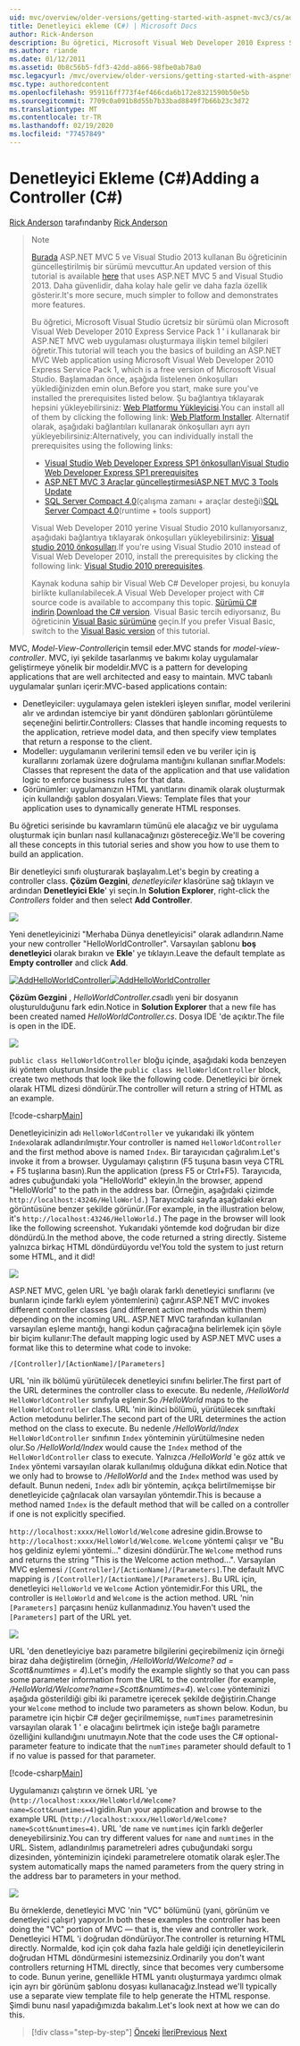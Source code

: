 ```yaml
---
uid: mvc/overview/older-versions/getting-started-with-aspnet-mvc3/cs/adding-a-controller
title: Denetleyici ekleme (C#) | Microsoft Docs
author: Rick-Anderson
description: Bu öğretici, Microsoft Visual Web Developer 2010 Express Service Pack 1 ' i kullanarak bir ASP.NET MVC web uygulaması oluşturmaya ilişkin temel bilgileri öğretir.
ms.author: riande
ms.date: 01/12/2011
ms.assetid: 0b8c56b5-fdf3-42dd-a866-98fbe0ab78a0
msc.legacyurl: /mvc/overview/older-versions/getting-started-with-aspnet-mvc3/cs/adding-a-controller
msc.type: authoredcontent
ms.openlocfilehash: 959116ff773f4ef466cda6b172e8321590b50e5b
ms.sourcegitcommit: 7709c0a091b8d55b7b33bad8849f7b66b23c3d72
ms.translationtype: MT
ms.contentlocale: tr-TR
ms.lasthandoff: 02/19/2020
ms.locfileid: "77457849"
---
```

# <a name="adding-a-controller-c"></a><span data-ttu-id="b5811-103">Denetleyici Ekleme (C#)</span><span class="sxs-lookup"><span data-stu-id="b5811-103">Adding a Controller (C#)</span></span>

<span data-ttu-id="b5811-104">[Rick Anderson](https://twitter.com/RickAndMSFT) tarafından</span><span class="sxs-lookup"><span data-stu-id="b5811-104">by [Rick Anderson](https://twitter.com/RickAndMSFT)</span></span>

> > [!NOTE]
> > <span data-ttu-id="b5811-105">[Burada](../../../getting-started/introduction/getting-started.md) ASP.NET MVC 5 ve Visual Studio 2013 kullanan Bu öğreticinin güncelleştirilmiş bir sürümü mevcuttur.</span><span class="sxs-lookup"><span data-stu-id="b5811-105">An updated version of this tutorial is available [here](../../../getting-started/introduction/getting-started.md) that uses ASP.NET MVC 5 and Visual Studio 2013.</span></span> <span data-ttu-id="b5811-106">Daha güvenlidir, daha kolay hale gelir ve daha fazla özellik gösterir.</span><span class="sxs-lookup"><span data-stu-id="b5811-106">It's more secure, much simpler to follow and demonstrates more features.</span></span>
> 
> 
> <span data-ttu-id="b5811-107">Bu öğretici, Microsoft Visual Studio ücretsiz bir sürümü olan Microsoft Visual Web Developer 2010 Express Service Pack 1 ' i kullanarak bir ASP.NET MVC web uygulaması oluşturmaya ilişkin temel bilgileri öğretir.</span><span class="sxs-lookup"><span data-stu-id="b5811-107">This tutorial will teach you the basics of building an ASP.NET MVC Web application using Microsoft Visual Web Developer 2010 Express Service Pack 1, which is a free version of Microsoft Visual Studio.</span></span> <span data-ttu-id="b5811-108">Başlamadan önce, aşağıda listelenen önkoşulları yüklediğinizden emin olun.</span><span class="sxs-lookup"><span data-stu-id="b5811-108">Before you start, make sure you've installed the prerequisites listed below.</span></span> <span data-ttu-id="b5811-109">Şu bağlantıya tıklayarak hepsini yükleyebilirsiniz: [Web Platformu Yükleyicisi](https://www.microsoft.com/web/gallery/install.aspx?appid=VWD2010SP1Pack).</span><span class="sxs-lookup"><span data-stu-id="b5811-109">You can install all of them by clicking the following link: [Web Platform Installer](https://www.microsoft.com/web/gallery/install.aspx?appid=VWD2010SP1Pack).</span></span> <span data-ttu-id="b5811-110">Alternatif olarak, aşağıdaki bağlantıları kullanarak önkoşulları ayrı ayrı yükleyebilirsiniz:</span><span class="sxs-lookup"><span data-stu-id="b5811-110">Alternatively, you can individually install the prerequisites using the following links:</span></span>
> 
> - [<span data-ttu-id="b5811-111">Visual Studio Web Developer Express SP1 önkoşulları</span><span class="sxs-lookup"><span data-stu-id="b5811-111">Visual Studio Web Developer Express SP1 prerequisites</span></span>](https://www.microsoft.com/web/gallery/install.aspx?appid=VWD2010SP1Pack)
> - [<span data-ttu-id="b5811-112">ASP.NET MVC 3 Araçlar güncelleştirmesi</span><span class="sxs-lookup"><span data-stu-id="b5811-112">ASP.NET MVC 3 Tools Update</span></span>](https://www.microsoft.com/web/gallery/install.aspx?appsxml=&amp;appid=MVC3)
> - <span data-ttu-id="b5811-113">[SQL Server Compact 4,0](https://www.microsoft.com/web/gallery/install.aspx?appid=SQLCE;SQLCEVSTools_4_0)(çalışma zamanı + araçlar desteği)</span><span class="sxs-lookup"><span data-stu-id="b5811-113">[SQL Server Compact 4.0](https://www.microsoft.com/web/gallery/install.aspx?appid=SQLCE;SQLCEVSTools_4_0)(runtime + tools support)</span></span>
> 
> <span data-ttu-id="b5811-114">Visual Web Developer 2010 yerine Visual Studio 2010 kullanıyorsanız, aşağıdaki bağlantıya tıklayarak önkoşulları yükleyebilirsiniz: [Visual studio 2010 önkoşulları](https://www.microsoft.com/web/gallery/install.aspx?appsxml=&amp;appid=VS2010SP1Pack).</span><span class="sxs-lookup"><span data-stu-id="b5811-114">If you're using Visual Studio 2010 instead of Visual Web Developer 2010, install the prerequisites by clicking the following link: [Visual Studio 2010 prerequisites](https://www.microsoft.com/web/gallery/install.aspx?appsxml=&amp;appid=VS2010SP1Pack).</span></span>
> 
> <span data-ttu-id="b5811-115">Kaynak koduna sahip bir Visual Web C# Developer projesi, bu konuyla birlikte kullanılabilecek.</span><span class="sxs-lookup"><span data-stu-id="b5811-115">A Visual Web Developer project with C# source code is available to accompany this topic.</span></span> <span data-ttu-id="b5811-116">[Sürümü C# indirin](https://code.msdn.microsoft.com/Introduction-to-MVC-3-10d1b098).</span><span class="sxs-lookup"><span data-stu-id="b5811-116">[Download the C# version](https://code.msdn.microsoft.com/Introduction-to-MVC-3-10d1b098).</span></span> <span data-ttu-id="b5811-117">Visual Basic tercih ediyorsanız, Bu öğreticinin [Visual Basic sürümüne](../vb/intro-to-aspnet-mvc-3.md) geçin.</span><span class="sxs-lookup"><span data-stu-id="b5811-117">If you prefer Visual Basic, switch to the [Visual Basic version](../vb/intro-to-aspnet-mvc-3.md) of this tutorial.</span></span>

<span data-ttu-id="b5811-118">MVC, *Model-View-Controller*için temsil eder.</span><span class="sxs-lookup"><span data-stu-id="b5811-118">MVC stands for *model-view-controller*.</span></span> <span data-ttu-id="b5811-119">MVC, iyi şekilde tasarlanmış ve bakımı kolay uygulamalar geliştirmeye yönelik bir modeldir.</span><span class="sxs-lookup"><span data-stu-id="b5811-119">MVC is a pattern for developing applications that are well architected and easy to maintain.</span></span> <span data-ttu-id="b5811-120">MVC tabanlı uygulamalar şunları içerir:</span><span class="sxs-lookup"><span data-stu-id="b5811-120">MVC-based applications contain:</span></span>

- <span data-ttu-id="b5811-121">Denetleyiciler: uygulamaya gelen istekleri işleyen sınıflar, model verilerini alır ve ardından istemciye bir yanıt döndüren şablonları görüntüleme seçeneğini belirtir.</span><span class="sxs-lookup"><span data-stu-id="b5811-121">Controllers: Classes that handle incoming requests to the application, retrieve model data, and then specify view templates that return a response to the client.</span></span>
- <span data-ttu-id="b5811-122">Modeller: uygulamanın verilerini temsil eden ve bu veriler için iş kurallarını zorlamak üzere doğrulama mantığını kullanan sınıflar.</span><span class="sxs-lookup"><span data-stu-id="b5811-122">Models: Classes that represent the data of the application and that use validation logic to enforce business rules for that data.</span></span>
- <span data-ttu-id="b5811-123">Görünümler: uygulamanızın HTML yanıtlarını dinamik olarak oluşturmak için kullandığı şablon dosyaları.</span><span class="sxs-lookup"><span data-stu-id="b5811-123">Views: Template files that your application uses to dynamically generate HTML responses.</span></span>

<span data-ttu-id="b5811-124">Bu öğretici serisinde bu kavramların tümünü ele alacağız ve bir uygulama oluşturmak için bunları nasıl kullanacağınızı göstereceğiz.</span><span class="sxs-lookup"><span data-stu-id="b5811-124">We'll be covering all these concepts in this tutorial series and show you how to use them to build an application.</span></span>

<span data-ttu-id="b5811-125">Bir denetleyici sınıfı oluşturarak başlayalım.</span><span class="sxs-lookup"><span data-stu-id="b5811-125">Let's begin by creating a controller class.</span></span> <span data-ttu-id="b5811-126">**Çözüm Gezgini**, *denetleyiciler* klasörüne sağ tıklayın ve ardından **Denetleyici Ekle**' yi seçin.</span><span class="sxs-lookup"><span data-stu-id="b5811-126">In **Solution Explorer**, right-click the *Controllers* folder and then select **Add Controller**.</span></span>

[![](adding-a-controller/_static/image2.png)](adding-a-controller/_static/image1.png)

<span data-ttu-id="b5811-127">Yeni denetleyicinizi "Merhaba Dünya denetleyicisi" olarak adlandırın.</span><span class="sxs-lookup"><span data-stu-id="b5811-127">Name your new controller "HelloWorldController".</span></span> <span data-ttu-id="b5811-128">Varsayılan şablonu **boş denetleyici** olarak bırakın ve **Ekle**' ye tıklayın.</span><span class="sxs-lookup"><span data-stu-id="b5811-128">Leave the default template as **Empty controller** and click **Add**.</span></span>

<span data-ttu-id="b5811-129">[![AddHelloWorldController](adding-a-controller/_static/image4.png)](adding-a-controller/_static/image3.png)</span><span class="sxs-lookup"><span data-stu-id="b5811-129">[![AddHelloWorldController](adding-a-controller/_static/image4.png)](adding-a-controller/_static/image3.png)</span></span>

<span data-ttu-id="b5811-130">**Çözüm Gezgini** , *HelloWorldController.cs*adlı yeni bir dosyanın oluşturulduğunu fark edin.</span><span class="sxs-lookup"><span data-stu-id="b5811-130">Notice in **Solution Explorer** that a new file has been created named *HelloWorldController.cs*.</span></span> <span data-ttu-id="b5811-131">Dosya IDE 'de açıktır.</span><span class="sxs-lookup"><span data-stu-id="b5811-131">The file is open in the IDE.</span></span>

![](adding-a-controller/_static/image5.png)

<span data-ttu-id="b5811-132">`public class HelloWorldController` bloğu içinde, aşağıdaki koda benzeyen iki yöntem oluşturun.</span><span class="sxs-lookup"><span data-stu-id="b5811-132">Inside the `public class HelloWorldController` block, create two methods that look like the following code.</span></span> <span data-ttu-id="b5811-133">Denetleyici bir örnek olarak HTML dizesi döndürür.</span><span class="sxs-lookup"><span data-stu-id="b5811-133">The controller will return a string of HTML as an example.</span></span>

[!code-csharp[Main](adding-a-controller/samples/sample1.cs)]

<span data-ttu-id="b5811-134">Denetleyicinizin adı `HelloWorldController` ve yukarıdaki ilk yöntem `Index`olarak adlandırılmıştır.</span><span class="sxs-lookup"><span data-stu-id="b5811-134">Your controller is named `HelloWorldController` and the first method above is named `Index`.</span></span> <span data-ttu-id="b5811-135">Bir tarayıcıdan çağıralım.</span><span class="sxs-lookup"><span data-stu-id="b5811-135">Let's invoke it from a browser.</span></span> <span data-ttu-id="b5811-136">Uygulamayı çalıştırın (F5 tuşuna basın veya CTRL + F5 tuşlarına basın).</span><span class="sxs-lookup"><span data-stu-id="b5811-136">Run the application (press F5 or Ctrl+F5).</span></span> <span data-ttu-id="b5811-137">Tarayıcıda, adres çubuğundaki yola "HelloWorld" ekleyin.</span><span class="sxs-lookup"><span data-stu-id="b5811-137">In the browser, append "HelloWorld" to the path in the address bar.</span></span> <span data-ttu-id="b5811-138">(Örneğin, aşağıdaki çizimde `http://localhost:43246/HelloWorld.`) Tarayıcıdaki sayfa aşağıdaki ekran görüntüsüne benzer şekilde görünür.</span><span class="sxs-lookup"><span data-stu-id="b5811-138">(For example, in the illustration below, it's `http://localhost:43246/HelloWorld.`) The page in the browser will look like the following screenshot.</span></span> <span data-ttu-id="b5811-139">Yukarıdaki yöntemde kod doğrudan bir dize döndürdü.</span><span class="sxs-lookup"><span data-stu-id="b5811-139">In the method above, the code returned a string directly.</span></span> <span data-ttu-id="b5811-140">Sisteme yalnızca birkaç HTML döndürdüyordu ve!</span><span class="sxs-lookup"><span data-stu-id="b5811-140">You told the system to just return some HTML, and it did!</span></span>

![](adding-a-controller/_static/image6.png)

<span data-ttu-id="b5811-141">ASP.NET MVC, gelen URL 'ye bağlı olarak farklı denetleyici sınıflarını (ve bunların içinde farklı eylem yöntemlerini) çağırır.</span><span class="sxs-lookup"><span data-stu-id="b5811-141">ASP.NET MVC invokes different controller classes (and different action methods within them) depending on the incoming URL.</span></span> <span data-ttu-id="b5811-142">ASP.NET MVC tarafından kullanılan varsayılan eşleme mantığı, hangi kodun çağıracağına belirlemek için şöyle bir biçim kullanır:</span><span class="sxs-lookup"><span data-stu-id="b5811-142">The default mapping logic used by ASP.NET MVC uses a format like this to determine what code to invoke:</span></span>

`/[Controller]/[ActionName]/[Parameters]`

<span data-ttu-id="b5811-143">URL 'nin ilk bölümü yürütülecek denetleyici sınıfını belirler.</span><span class="sxs-lookup"><span data-stu-id="b5811-143">The first part of the URL determines the controller class to execute.</span></span> <span data-ttu-id="b5811-144">Bu nedenle, */HelloWorld* `HelloWorldController` sınıfıyla eşlenir.</span><span class="sxs-lookup"><span data-stu-id="b5811-144">So */HelloWorld* maps to the `HelloWorldController` class.</span></span> <span data-ttu-id="b5811-145">URL 'nin ikinci bölümü, yürütülecek sınıftaki Action metodunu belirler.</span><span class="sxs-lookup"><span data-stu-id="b5811-145">The second part of the URL determines the action method on the class to execute.</span></span> <span data-ttu-id="b5811-146">Bu nedenle */HelloWorld/Index* `HelloWorldController` sınıfının `Index` yönteminin yürütülmesine neden olur.</span><span class="sxs-lookup"><span data-stu-id="b5811-146">So */HelloWorld/Index* would cause the `Index` method of the `HelloWorldController` class to execute.</span></span> <span data-ttu-id="b5811-147">Yalnızca */HelloWorld* 'e göz attık ve `Index` yöntemi varsayılan olarak kullanılmış olduğuna dikkat edin.</span><span class="sxs-lookup"><span data-stu-id="b5811-147">Notice that we only had to browse to */HelloWorld* and the `Index` method was used by default.</span></span> <span data-ttu-id="b5811-148">Bunun nedeni, `Index` adlı bir yöntemin, açıkça belirtilmemişse bir denetleyicide çağrılacak olan varsayılan yöntemdir.</span><span class="sxs-lookup"><span data-stu-id="b5811-148">This is because a method named `Index` is the default method that will be called on a controller if one is not explicitly specified.</span></span>

<span data-ttu-id="b5811-149">`http://localhost:xxxx/HelloWorld/Welcome` adresine gidin.</span><span class="sxs-lookup"><span data-stu-id="b5811-149">Browse to `http://localhost:xxxx/HelloWorld/Welcome`.</span></span> <span data-ttu-id="b5811-150">`Welcome` yöntemi çalışır ve "Bu hoş geldiniz eylemi yöntemi..." dizesini döndürür.</span><span class="sxs-lookup"><span data-stu-id="b5811-150">The `Welcome` method runs and returns the string "This is the Welcome action method...".</span></span> <span data-ttu-id="b5811-151">Varsayılan MVC eşlemesi `/[Controller]/[ActionName]/[Parameters]`.</span><span class="sxs-lookup"><span data-stu-id="b5811-151">The default MVC mapping is `/[Controller]/[ActionName]/[Parameters]`.</span></span> <span data-ttu-id="b5811-152">Bu URL için, denetleyici `HelloWorld` ve `Welcome` Action yöntemidir.</span><span class="sxs-lookup"><span data-stu-id="b5811-152">For this URL, the controller is `HelloWorld` and `Welcome` is the action method.</span></span> <span data-ttu-id="b5811-153">URL 'nin `[Parameters]` parçasını henüz kullanmadınız.</span><span class="sxs-lookup"><span data-stu-id="b5811-153">You haven't used the `[Parameters]` part of the URL yet.</span></span>

![](adding-a-controller/_static/image7.png)

<span data-ttu-id="b5811-154">URL 'den denetleyiciye bazı parametre bilgilerini geçirebilmeniz için örneği biraz daha değiştirelim (örneğin, */HelloWorld/Welcome? ad = Scott&amp;numtimes = 4*).</span><span class="sxs-lookup"><span data-stu-id="b5811-154">Let's modify the example slightly so that you can pass some parameter information from the URL to the controller (for example, */HelloWorld/Welcome?name=Scott&amp;numtimes=4*).</span></span> <span data-ttu-id="b5811-155">`Welcome` yönteminizi aşağıda gösterildiği gibi iki parametre içerecek şekilde değiştirin.</span><span class="sxs-lookup"><span data-stu-id="b5811-155">Change your `Welcome` method to include two parameters as shown below.</span></span> <span data-ttu-id="b5811-156">Kodun, bu parametre için hiçbir C# değer geçirilmemişse, `numTimes` parametresinin varsayılan olarak 1 ' e olacağını belirtmek için isteğe bağlı parametre özelliğini kullandığını unutmayın.</span><span class="sxs-lookup"><span data-stu-id="b5811-156">Note that the code uses the C# optional-parameter feature to indicate that the `numTimes` parameter should default to 1 if no value is passed for that parameter.</span></span>

[!code-csharp[Main](adding-a-controller/samples/sample2.cs)]

<span data-ttu-id="b5811-157">Uygulamanızı çalıştırın ve örnek URL 'ye (`http://localhost:xxxx/HelloWorld/Welcome?name=Scott&numtimes=4)`gidin.</span><span class="sxs-lookup"><span data-stu-id="b5811-157">Run your application and browse to the example URL (`http://localhost:xxxx/HelloWorld/Welcome?name=Scott&numtimes=4)`.</span></span> <span data-ttu-id="b5811-158">URL 'de `name` ve `numtimes` için farklı değerler deneyebilirsiniz.</span><span class="sxs-lookup"><span data-stu-id="b5811-158">You can try different values for `name` and `numtimes` in the URL.</span></span> <span data-ttu-id="b5811-159">Sistem, adlandırılmış parametreleri adres çubuğundaki sorgu dizesinden, yönteminizin içindeki parametrelere otomatik olarak eşler.</span><span class="sxs-lookup"><span data-stu-id="b5811-159">The system automatically maps the named parameters from the query string in the address bar to parameters in your method.</span></span>

![](adding-a-controller/_static/image8.png)

<span data-ttu-id="b5811-160">Bu örneklerde, denetleyici MVC 'nin "VC" bölümünü (yani, görünüm ve denetleyici çalışır) yapıyor.</span><span class="sxs-lookup"><span data-stu-id="b5811-160">In both these examples the controller has been doing the "VC" portion of MVC — that is, the view and controller work.</span></span> <span data-ttu-id="b5811-161">Denetleyici HTML 'i doğrudan döndürüyor.</span><span class="sxs-lookup"><span data-stu-id="b5811-161">The controller is returning HTML directly.</span></span> <span data-ttu-id="b5811-162">Normalde, kod için çok daha fazla hale geldiği için denetleyicilerin doğrudan HTML döndürmesini istemezsiniz.</span><span class="sxs-lookup"><span data-stu-id="b5811-162">Ordinarily you don't want controllers returning HTML directly, since that becomes very cumbersome to code.</span></span> <span data-ttu-id="b5811-163">Bunun yerine, genellikle HTML yanıtı oluşturmaya yardımcı olmak için ayrı bir görünüm şablonu dosyası kullanacağız.</span><span class="sxs-lookup"><span data-stu-id="b5811-163">Instead we'll typically use a separate view template file to help generate the HTML response.</span></span> <span data-ttu-id="b5811-164">Şimdi bunu nasıl yapadığımızda bakalım.</span><span class="sxs-lookup"><span data-stu-id="b5811-164">Let's look next at how we can do this.</span></span>

> [!div class="step-by-step"]
> <span data-ttu-id="b5811-165">[Önceki](intro-to-aspnet-mvc-3.md)
> [İleri](adding-a-view.md)</span><span class="sxs-lookup"><span data-stu-id="b5811-165">[Previous](intro-to-aspnet-mvc-3.md)
[Next](adding-a-view.md)</span></span>
